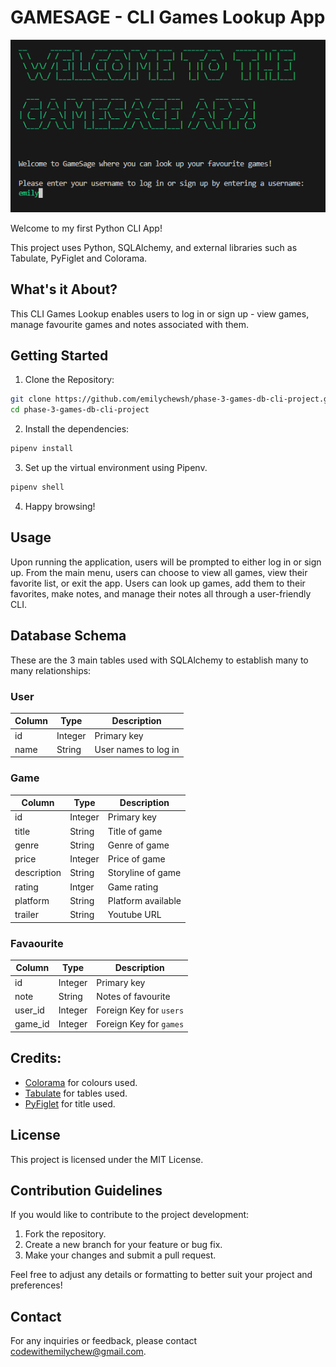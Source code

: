 # GAMESAGE \- CLI Games Lookup App

![GameSage image](lib/assets/gamesage.jpg)

Welcome to my first Python CLI App! <br>

This project uses Python, SQLAlchemy, and external libraries such as Tabulate, PyFiglet and Colorama.

## What's it About?

This CLI Games Lookup enables users to log in or sign up - view games, manage favourite games and notes associated with them.

## Getting Started

1. Clone the Repository:

```bash
git clone https://github.com/emilychewsh/phase-3-games-db-cli-project.git
cd phase-3-games-db-cli-project
```

2. Install the dependencies:

```bash
pipenv install
```

3. Set up the virtual environment using Pipenv.

```bash
pipenv shell
```

4. Happy browsing!

## Usage

Upon running the application, users will be prompted to either log in or sign up. From the main menu, users can choose to view all games, view their favorite list, or exit the app. Users can look up games, add them to their favorites, make notes, and manage their notes all through a user-friendly CLI.

## Database Schema

These are the 3 main tables used with SQLAlchemy to establish many to many relationships:

### User

| Column | Type    | Description          |
| ------ | ------- | -------------------- |
| id     | Integer | Primary key          |
| name   | String  | User names to log in |

### Game

| Column      | Type    | Description        |
| ----------- | ------- | ------------------ |
| id          | Integer | Primary key        |
| title       | String  | Title of game      |
| genre       | String  | Genre of game      |
| price       | Integer | Price of game      |
| description | String  | Storyline of game  |
| rating      | Intger  | Game rating        |
| platform    | String  | Platform available |
| trailer     | String  | Youtube URL        |

### Favaourite

| Column  | Type    | Description             |
| ------- | ------- | ----------------------- |
| id      | Integer | Primary key             |
| note    | String  | Notes of favourite      |
| user_id | Integer | Foreign Key for `users` |
| game_id | Integer | Foreign Key for `games` |

## Credits:

- [Colorama](https://pypi.org/project/colorama/) for colours used.
- [Tabulate](https://pypi.org/project/tabulate/) for tables used.
- [PyFiglet](https://pypi.org/project/pyfiglet/) for title used.

## License

This project is licensed under the MIT License.

## Contribution Guidelines

If you would like to contribute to the project development:

1. Fork the repository.
2. Create a new branch for your feature or bug fix.
3. Make your changes and submit a pull request.

Feel free to adjust any details or formatting to better suit your project and preferences!

## Contact

For any inquiries or feedback, please contact codewithemilychew@gmail.com.
